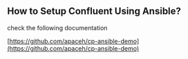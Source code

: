 ##  How to Setup Confluent Using Ansible?

check the following documentation

[https://github.com/apaceh/cp-ansible-demo](https://github.com/apaceh/cp-ansible-demo)

